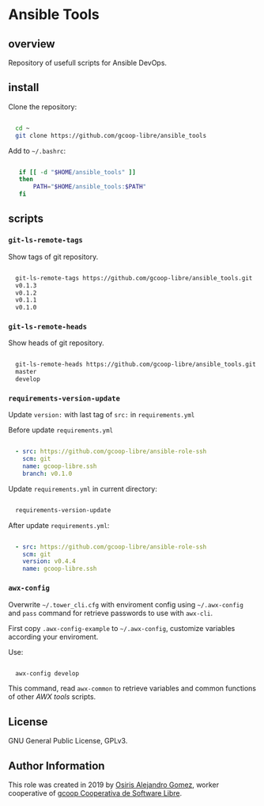 # Ansible Tools

## overview

Repository of usefull scripts for Ansible DevOps.

## install

Clone the repository:

```bash

  cd ~
  git clone https://github.com/gcoop-libre/ansible_tools

```

Add to ``~/.bashrc``:

```bash

   if [[ -d "$HOME/ansible_tools" ]]
   then
       PATH="$HOME/ansible_tools:$PATH"
   fi

```

## scripts

### ``git-ls-remote-tags``

Show tags of git repository.

```bash

  git-ls-remote-tags https://github.com/gcoop-libre/ansible_tools.git
  v0.1.3
  v0.1.2
  v0.1.1
  v0.1.0

```

### ``git-ls-remote-heads``

Show heads of git repository.

```bash

  git-ls-remote-heads https://github.com/gcoop-libre/ansible_tools.git
  master
  develop

```

### ``requirements-version-update``

Update ``version:`` with last tag of ``src:`` in ``requirements.yml``

Before update ``requirements.yml``

```yaml

  - src: https://github.com/gcoop-libre/ansible-role-ssh
    scm: git
    name: gcoop-libre.ssh
    branch: v0.1.0

```

Update ``requirements.yml`` in current directory:

```bash

  requirements-version-update

```

After update ``requirements.yml``:

```yaml

  - src: https://github.com/gcoop-libre/ansible-role-ssh
    scm: git
    version: v0.4.4
    name: gcoop-libre.ssh
```

### ``awx-config``

Overwrite ``~/.tower_cli.cfg`` with enviroment config using
``~/.awx-config`` and ``pass`` command for retrieve passwords to use
with ``awx-cli``.

First copy ``.awx-config-example`` to ``~/.awx-config``, customize
variables according your enviroment.

Use:

```bash

  awx-config develop

```

This command, read ``awx-common`` to retrieve variables and common
functions of other *AWX tools* scripts.

## License

GNU General Public License, GPLv3.

## Author Information

This role was created in 2019 by
 [Osiris Alejandro Gomez](http://osiux.com/), worker cooperative of
 [gcoop Cooperativa de Software Libre](http://www.gcoop.coop/).
